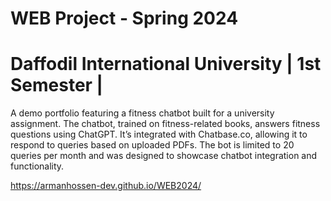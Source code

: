 # WEB Project - Spring 2024 
# Daffodil International University | 1st Semester |

A demo portfolio featuring a fitness chatbot built for a university assignment. The chatbot, trained on fitness-related books, answers fitness questions using ChatGPT. It’s integrated with Chatbase.co, allowing it to respond to queries based on uploaded PDFs. The bot is limited to 20 queries per month and was designed to showcase chatbot integration and functionality.

https://armanhossen-dev.github.io/WEB2024/
